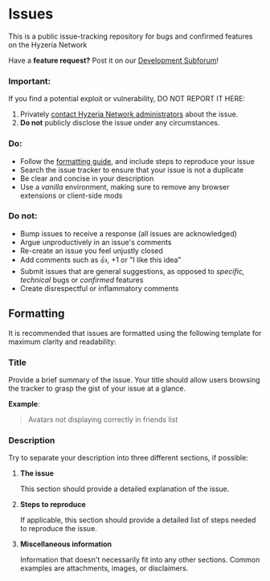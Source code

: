 Issues
======

This is a public issue-tracking repository for bugs and confirmed features on the Hyzeria Network

Have a **feature request?** Post it on our [Development Subforum](https://suggestions.hyzeria.com)!

### Important:

If you find a potential exploit or vulnerability, DO NOT REPORT IT HERE:

1. Privately [contact Hyzeria Network administrators](mailto:support@orbitgames.org?subject=Important%20security%20vulnerability) about the issue.
2. **Do not** publicly disclose the issue under any circumstances.

### Do:

* Follow the [formatting guide](#formatting), and include steps to reproduce your issue
* Search the issue tracker to ensure that your issue is not a duplicate
* Be clear and concise in your description
* Use a *vanilla* environment, making sure to remove any browser extensions or client-side mods

### Do not:

* Bump issues to receive a response (all issues are acknowledged)
* Argue unproductively in an issue's comments
* Re-create an issue you feel unjustly closed
* Add comments such as :+1:, +1 or "I like this idea"
* Submit issues that are general suggestions, as opposed to *specific, technical* bugs or *confirmed* features
* Create disrespectful or inflammatory comments

## Formatting

It is recommended that issues are formatted using the following template for maximum clarity and readability:

### Title

Provide a brief summary of the issue. Your title should allow users browsing the tracker to grasp the gist of your issue at a glance.

**Example**:

> Avatars not displaying correctly in friends list

### Description

Try to separate your description into three different sections, if possible:

1. **The issue**

    This section should provide a detailed explanation of the issue.

2. **Steps to reproduce**

    If applicable, this section should provide a detailed list of steps needed to reproduce the issue.

3. **Miscellaneous information**

    Information that doesn't necessarily fit into any other sections. Common examples are attachments, images, or disclaimers.
